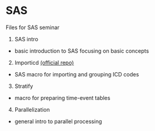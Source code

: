 # SAS

Files for SAS seminar

1. SAS intro
- basic introduction to SAS focusing on basic concepts

2. Importicd [(official repo)](https://github.com/SCANDAT/importicd)
- SAS macro for importing and grouping ICD codes

3. Stratify
- macro for preparing time-event tables

4. Parallelization 
- general intro to parallel processing 
